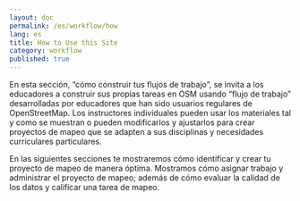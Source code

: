 ```yaml
---
layout: doc
permalink: /es/workflow/how
lang: es
title: How to Use this Site
category: workflow
published: true
---
```


En esta sección, “cómo construir tus flujos de trabajo”, se invita a los educadores a construir sus propias tareas en OSM usando “flujo de trabajo” desarrolladas por educadores que han sido usuarios regulares de OpenStreetMap. Los instructores individuales pueden usar los materiales tal y como se muestran o pueden modificarlos y ajustarlos para crear proyectos de mapeo que se adapten a sus disciplinas y necesidades curriculares particulares.
 
En las siguientes secciones te mostraremos cómo
identificar y crear tu proyecto de mapeo de manera óptima. Mostramos cómo asignar trabajo y administrar el proyecto de mapeo; además de cómo evaluar la calidad de los datos y calificar una tarea de mapeo.
